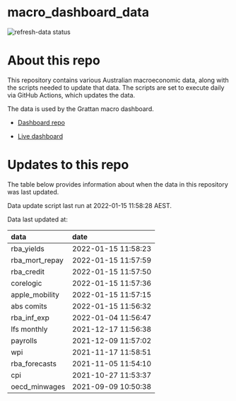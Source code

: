 
<!-- README.md is generated from README.Rmd. Please edit that file -->

# macro\_dashboard\_data

<!-- badges: start -->

![refresh-data
status](https://github.com/grattan/macro_dashboard_data/workflows/refresh-data/badge.svg)

<!-- badges: end -->

# About this repo

This repository contains various Australian macroeconomic data, along
with the scripts needed to update that data. The scripts are set to
execute daily via GitHub Actions, which updates the data.

The data is used by the Grattan macro dashboard.

  - [Dashboard repo](https://github.com/grattan/macrodashboard)

  - [Live dashboard](https://mattcowgill.shinyapps.io/macrodashboard/)

# Updates to this repo

The table below provides information about when the data in this
repository was last updated.

Data update script last run at 2022-01-15 11:58:28 AEST.

Data last updated at:

| data             | date                |
| :--------------- | :------------------ |
| rba\_yields      | 2022-01-15 11:58:23 |
| rba\_mort\_repay | 2022-01-15 11:57:59 |
| rba\_credit      | 2022-01-15 11:57:50 |
| corelogic        | 2022-01-15 11:57:36 |
| apple\_mobility  | 2022-01-15 11:57:15 |
| abs comits       | 2022-01-15 11:56:32 |
| rba\_inf\_exp    | 2022-01-04 11:56:47 |
| lfs monthly      | 2021-12-17 11:56:38 |
| payrolls         | 2021-12-09 11:57:02 |
| wpi              | 2021-11-17 11:58:51 |
| rba\_forecasts   | 2021-11-05 11:54:10 |
| cpi              | 2021-10-27 11:53:37 |
| oecd\_minwages   | 2021-09-09 10:50:38 |
